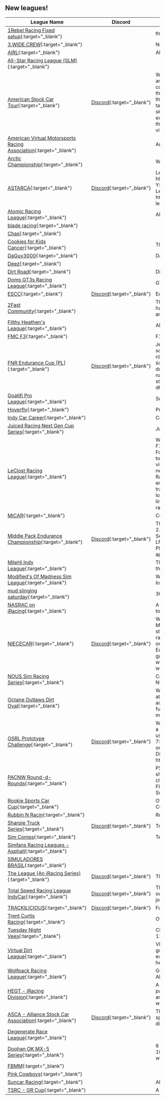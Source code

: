 ## New leagues!

| League Name | Discord | About |
|---------------------------------------------------------------------------------------------------------------------------------------------|-------------------------------------------------------------|---------------------------------------------------------------------------------------------------------------------------------------------------------------------------------------------------------------------------------------------------------------------------------------------------------------------------------------------------------------------------------------------------------------------------------------------------------------------------------------------------------------------------------------------------------------------------------------------------------------------------------------------------------------------------|
|[1Rebel Racing Fixed setup](https://members.iracing.com/membersite/member/LeagueView.do?league=11139){:target="_blank"} | |the league for rebel racing motorsports fixed setups |
|[3\.WIDE\.CREW](https://members.iracing.com/membersite/member/LeagueView.do?league=11136){:target="_blank"} | |Need to be able to run 3 wide\. |
|[AIRL](https://members.iracing.com/membersite/member/LeagueView.do?league=11153){:target="_blank"} | |AIRL is the \(All In Racing League\) |
|[All\-Star Racing League \(SLM\)](https://members.iracing.com/membersite/member/LeagueView.do?league=11172){:target="_blank"} | | |
|[American Stock Car Tour](https://members.iracing.com/membersite/member/LeagueView.do?league=11166){:target="_blank"} |[Discord](https://discord.gg/egcf7NVkde){:target="_blank"} |Welcome to the American Stock Car Tour \(ASCT\)\! ASCT is an iRacing league where racers from all over the country compete in virtual stock car racing\. The ASCT captures the excitement and challenge of real\-life racing, offering a thrilling experience for drivers of all abilities\. Each race takes place on famous American tracks, where strategy, skill, and precision are key to winning\. Whether you're an experienced racer or just starting out, the ASCT gives you the chance to test your skills against some of the best virtual racers out there\. |
|[American Virtual Motorsports Racing Association](https://members.iracing.com/membersite/member/LeagueView.do?league=11135){:target="_blank"} | |American Virtual Motorsports Racing Association |
|[Arctic Championship](https://members.iracing.com/membersite/member/LeagueView.do?league=11171){:target="_blank"} | |Who is Arctic Sim Racing's best driver? |
|[ASTARCA](https://members.iracing.com/membersite/member/LeagueView.do?league=11160){:target="_blank"} |[Discord](https://discord.gg/e3mrBkmJtB){:target="_blank"} |League Information: https://docs\.google\.com/document/d/17BBiKlX6st\-YxeoBj4bpxcUhVYN3uV52h\-3ye\-vJqi0/edit?usp\=sharing   League SimRacerHub: https://www\.simracerhub\.com/scoring/league\_series\.php?league\_id\=4922 |
|[Atomic Racing League](https://members.iracing.com/membersite/member/LeagueView.do?league=11121){:target="_blank"} | |ARL 2024 |
|[blade racing](https://members.iracing.com/membersite/member/LeagueView.do?league=11119){:target="_blank"} | | |
|[Chas](https://members.iracing.com/membersite/member/LeagueView.do?league=11130){:target="_blank"} | | |
|[Cookies for Kids Cancer](https://members.iracing.com/membersite/member/LeagueView.do?league=11170){:target="_blank"} | |This is where the cookies for kids cancer race will be held\. |
|[DaGuy3000](https://members.iracing.com/membersite/member/LeagueView.do?league=11147){:target="_blank"} | |DaGuy |
|[Deez](https://members.iracing.com/membersite/member/LeagueView.do?league=11124){:target="_blank"} | | |
|[Dirt Road](https://members.iracing.com/membersite/member/LeagueView.do?league=11138){:target="_blank"} | |Dirt Road Racing League |
|[Doms GT3s Racing League](https://members.iracing.com/membersite/member/LeagueView.do?league=11148){:target="_blank"} | |GT3\!\!\! |
|[ESCC](https://members.iracing.com/membersite/member/LeagueView.do?league=11154){:target="_blank"} |[Discord](https://discord.gg/3F7Y4rDyks){:target="_blank"} |European SportsCar Championship |
|[2Fast Community](https://members.iracing.com/membersite/member/LeagueView.do?league=11167){:target="_blank"} | |This league is an endurance racing league in iracing we have some very special races that happen once a month and we have an endurance racing championship\. |
|[Filthy Heathen's League](https://members.iracing.com/membersite/member/LeagueView.do?league=11137){:target="_blank"} | |All types of Racing |
|[FMC F3](https://members.iracing.com/membersite/member/LeagueView.do?league=11168){:target="_blank"} | |F1 support series Stage 1 |
|[FNR Endurance Cup \[PL\]](https://members.iracing.com/membersite/member/LeagueView.do?league=11150){:target="_blank"} |[Discord](https://discord.gg/ccK2wENe){:target="_blank"} |Jesteśmy grupą pasjonatów simracingu którzy wybrali sobie iRacing jako platformę zmagań\. Jest nas 10 osób z różnym poziomem iRating ale jednym celem \- fajne czyste ściganie się\.  Znamy się już jakiś czas i mamy pewne doświadczenie w organizacji wyścigów, więc wpadliśmy na pomysł organizacji serii wyścigów trochę dłuższych niż standardowe na torach znanych z serii wyścigów długodystansowych\. |
|[Goatifi Pro League](https://members.iracing.com/membersite/member/LeagueView.do?league=11127){:target="_blank"} | |Super Formula |
|[Hoverfly](https://members.iracing.com/membersite/member/LeagueView.do?league=11151){:target="_blank"} | |Private racing league |
|[Indy Car Career](https://members.iracing.com/membersite/member/LeagueView.do?league=11117){:target="_blank"} | |Career Mode |
|[Juiced Racing Next Gen Cup Series](https://members.iracing.com/membersite/member/LeagueView.do?league=11165){:target="_blank"} | |Juiced Racing |
|[LeClost Racing League](https://members.iracing.com/membersite/member/LeagueView.do?league=11161){:target="_blank"} | |Welcome to the LeClost Racing League, where passion for F1 meets the thrill of iRacing\! Founded by two ardent Formula 1 fans, LeClerc and Loste, our league is dedicated to bringing the excitement of professional racing to the virtual track\. Whether you're a seasoned racer or a newcomer looking to sharpen your skills, the LeClost Racing League offers a competitive and friendly environment for all\. Join us as we race through iconic tracks, embrace the spirit of competition, and share our love for the world of motorsport\. Get ready to push your limits, make new friends, and experience the ultimate racing adventure with LeClost Racing League\! |
|[MiCAR](https://members.iracing.com/membersite/member/LeagueView.do?league=11144){:target="_blank"} | |Competitive NASCAR racing with a casual atmosphere\. |
|[Middle Pack Endurance Championship](https://members.iracing.com/membersite/member/LeagueView.do?league=11162){:target="_blank"} |[Discord](https://discord.gg/nGfNW37E){:target="_blank"} |This is a Beginner to Intermediate \(Sports Car iR 1k \- 2\.5k\) league loosely based around IMSA Endurance Series in iRacing\.   We offer a choice of 3 car classes; GTP, LMP2, and GT3\.  Race length will average 2 hours in time\.  Please see discord for more information and to submit an application to join\. |
|[MileHi Indy League](https://members.iracing.com/membersite/member/LeagueView.do?league=11131){:target="_blank"} | |This is My Attempt to make a League full of good people that wanna Race Hard & Fair without causing problems |
|[Modified's Of Madness Sim League](https://members.iracing.com/membersite/member/LeagueView.do?league=11133){:target="_blank"} | |We are a Nascar Whelen Modified Tour series running local short track style races\. |
|[mud slinging saturday](https://members.iracing.com/membersite/member/LeagueView.do?league=11146){:target="_blank"} | |305 sprint cars |
|[NASRAC on iRacing](https://members.iracing.com/membersite/member/LeagueView.do?league=11149){:target="_blank"} | |A league for all NASRAC members transitioning to iRacing to land for clean racing and connections\. |
|[NIECECAR](https://members.iracing.com/membersite/member/LeagueView.do?league=11143){:target="_blank"} |[Discord](https://discord.gg/r2gjvzWwyp){:target="_blank"} |Welcome to NIECECAR, the iRacing league for Niece Motorsports employees and friends\! We are looking to start this league in the coming weeks and will feature a 10 race championship for Season 1\. 🏁 Races will be hosted on a weekly basis on Monday nights starting at 7:00 PM Eastern\. 📆 Our Season 1 schedule is currently TBD as we gather picks from everyone that signs up\. The schedule will be shown in the "Schedule" text channel thread once we come to that conclusion\. |
|[NOUS Sim Racing Series](https://members.iracing.com/membersite/member/LeagueView.do?league=11152){:target="_blank"} | |Campeonatos de esports organizado por la comunidad de NOUS Simracing Series |
|[Octane Outlaws Dirt Oval](https://members.iracing.com/membersite/member/LeagueView.do?league=11175){:target="_blank"} | |Welcome to the Octane Outlaws Dirt Oval Series\. We here at Octane strive to provide close action packed racing across multiple different cars\. Join the discord and enjoy a fun environment, keep up to date with future plans, and meet some new people that enjoy doing what you do\. |
|[OSRL Prototype Challenge](https://members.iracing.com/membersite/member/LeagueView.do?league=11134){:target="_blank"} |[Discord](https://discord.gg/Y2CTXQfyez){:target="_blank"} |Welcome to the OSRL Prototype Challenge\! We're running a 10\-race Season with Multi\-Class GTP and LMP2's, using Open sets\. Races will be on Friday Nights at 7:30EST\. We're currently accepting drivers D Class Road or above, If you're interested in joining, please join our Discord with the link below\! Hope to see you on the track\! https://discord\.gg/Y2CTXQfyez |
|[PACNW Round\-d\-Rounds](https://members.iracing.com/membersite/member/LeagueView.do?league=11169){:target="_blank"} | |PST TIME ZONE weekend league that will focus on short/med/super\-speedway fun\. The focus will be on clean racing with drivers that understand that you need to FINISH the race to win\. Racing will be ONCE a week on Sunday evening at 8pm PST |
|[Rookie Sports Car Cup](https://members.iracing.com/membersite/member/LeagueView.do?league=11164){:target="_blank"} | |Official league for the Motorsport UK Rookie Sports Car Cup |
|[Rubbin N Racin](https://members.iracing.com/membersite/member/LeagueView.do?league=11129){:target="_blank"} | |Rubbin N Racin |
|[Sharpie Truck Series](https://members.iracing.com/membersite/member/LeagueView.do?league=11140){:target="_blank"} |[Discord](https://discord.gg/JtWsrF6Mzb){:target="_blank"} |Truck series league\. |
|[Sim Comps](https://members.iracing.com/membersite/member/LeagueView.do?league=11126){:target="_blank"} | |Test |
|[Simfans Racing Leagues \- Asphalt](https://members.iracing.com/membersite/member/LeagueView.do?league=11163){:target="_blank"} | | |
|[SIMULADORES BRASIL](https://members.iracing.com/membersite/member/LeagueView.do?league=11128){:target="_blank"} | | |
|[The League \(An iRacing Series\)](https://members.iracing.com/membersite/member/LeagueView.do?league=11118){:target="_blank"} |[Discord](https://discord.gg/tvaPnKfU){:target="_blank"} |The League for iRacers by iRacers |
|[Total Speed Racing League IndyCar](https://members.iracing.com/membersite/member/LeagueView.do?league=11116){:target="_blank"} |[Discord](https://discord.gg/d2dUdAZGtB){:target="_blank"} |This is our IndyCar league\! We have two other leagues outside of this, check out our discord to find out ways to join\! :\) |
|[TRACKILICIOUS](https://members.iracing.com/membersite/member/LeagueView.do?league=11120){:target="_blank"} |[Discord](https://discord.gg/trackilicious){:target="_blank"} |Fun League for all Skills |
|[Trent Curtis Racing](https://members.iracing.com/membersite/member/LeagueView.do?league=11122){:target="_blank"} | |Official Home of Trent Curtis Racing test sessions |
|[Tuesday Night Vees](https://members.iracing.com/membersite/member/LeagueView.do?league=11157){:target="_blank"} | |Close out the week with some Vee racing\. Races start at 11:30pm ET / 8:30pm PT\. All skill levels welcome\. |
|[Virtual Dirt League](https://members.iracing.com/membersite/member/LeagueView.do?league=11145){:target="_blank"} | |VDL is a group of mostly adult drivers all after the same goal\. Good, clean, drama free races with lots of laughs every Tuesday night\! The overall goal is to have fun and help each other get faster and build better cars\. |
|[Wolfpack Racing League](https://members.iracing.com/membersite/member/LeagueView.do?league=11176){:target="_blank"} | |Gen 4, No Chase Format, Every Point Matters\. Who is the Alpha Of The Pack? Is it You? Let's find out\! |
|[HEGT \- iRacing Division](https://members.iracing.com/membersite/member/LeagueView.do?league=11142){:target="_blank"} | |A Chinese GT club founded in 2020 composed of passionate players from various industries and regions around the world\. The newly formed iRacing division welcomes all iRacing players to join\. |
|[ASCA \- Alliance Stock Car Association](https://members.iracing.com/membersite/member/LeagueView.do?league=11125){:target="_blank"} |[Discord](https://discord.gg/asca){:target="_blank"} |The Alliance Stock Car Association is a league that specializes in racing with the Car of Tomorrow\.   Join our discord today\!: discord\.gg/asca |
|[Degenerate Race League](https://members.iracing.com/membersite/member/LeagueView.do?league=11156){:target="_blank"} | | |
|[Doohan OK MX\-5 Series](https://members.iracing.com/membersite/member/LeagueView.do?league=11158){:target="_blank"} | |6 round dash for cash\. $3000 prize pool\.  45min prac,  10min open qualifier,  20min reverse heat,  40 min feature with one stop\. |
|[FBMM](https://members.iracing.com/membersite/member/LeagueView.do?league=11159){:target="_blank"} | | |
|[Pink Cowboys](https://members.iracing.com/membersite/member/LeagueView.do?league=11132){:target="_blank"} | | |
|[Suncar Racing](https://members.iracing.com/membersite/member/LeagueView.do?league=11141){:target="_blank"} | |Alternative to Mooncar for those who don't get to turn left\. |
|[TSRC \- GR Cup](https://members.iracing.com/membersite/member/LeagueView.do?league=11155){:target="_blank"} | |A community made for all sim racing enthusiasts\. |

